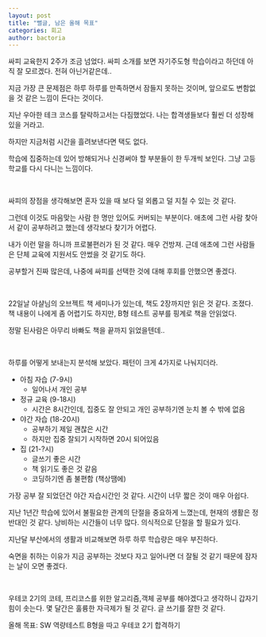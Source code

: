 ```yaml
---
layout: post
title: "뻘글, 남은 올해 목표"
categories: 회고
author: bactoria
---
```


싸피 교육한지 2주가 조금 넘었다. 싸피 소개를 보면 자기주도형 학습이라고 하던데 아직 잘 모르겠다. 전혀 아닌거같은데..

지금 가장 큰 문제점은 하루 하루를 만족하면서 잠들지 못하는 것이며, 앞으로도 변함없을 것 같은 느낌이 든다는 것이다.

지난 우아한 테크 코스를 탈락하고서는 다짐했었다. 나는 합격생들보다 훨씬 더 성장해있을 거라고.

하지만 지금처럼 시간을 흘려보낸다면 택도 없다. 

학습에 집중하는데 있어 방해되거나 신경써야 할 부분들이 한 두개씩 보인다. 그냥 고등학교를 다시 다니는 느낌이다.

&nbsp;

싸피의 장점을 생각해보면 혼자 있을 때 보다 덜 외롭고 덜 지칠 수 있는 것 같다.

그런데 이것도 마음맞는 사람 한 명만 있어도 커버되는 부분이다. 애초에 그런 사람 찾아서 같이 공부하려고 했는데 생각보다 찾기가 어렵다.

내가 이런 말을 하니까 프로불편러가 된 것 같다. 매우 건방져. 근데 애초에 그런 사람들은 단체 교육에 지원서도 안썼을 것 같기도 하다.

공부할거 진짜 많은데, 나중에 싸피를 선택한 것에 대해 후회를 안했으면 좋겠다.

&nbsp;

22일날 아샬님의 오브젝트 책 세미나가 있는데, 책도 2장까지만 읽은 것 같다. 조졌다. 책 내용이 나에게 좀 어렵기도 하지만, B형 테스트 공부를 핑계로 책을 안읽었다. 

정말 된사람은 아무리 바빠도 책을 끝까지 읽었을텐데..

&nbsp;

하루를 어떻게 보내는지 분석해 보았다. 패턴이 크게 4가지로 나눠지더라.

- 아침 자습 (7-9시)
  - 일어나서 개인 공부
- 정규 교육 (9-18시)
  - 시간은 8시간인데, 집중도 잘 안되고 개인 공부하기엔 눈치 볼 수 밖에 없음
- 야간 자습 (18-20시)
  - 공부하기 제일 괜찮은 시간
  - 하지만 집중 잘되기 시작하면 20시 되어있음
- 집 (21-?시)
  - 글쓰기 좋은 시간
  - 책 읽기도 좋은 것 같음
  - 코딩하기엔 좀 불편함 (책상땜에)

가장 공부 잘 되었던건 야간 자습시간인 것 같다. 시간이 너무 짧은 것이 매우 아쉽다.

지난 1년간 학습에 있어서 불필요한 관계의 단절을 중요하게 느꼈는데, 현재의 생활은 정반대인 것 같다. 낭비하는 시간들이 너무 많다. 의식적으로 단절을 할 필요가 있다. 

지난달 부산에서의 생활과 비교해보면 하루 하루 학습량은 매우 부진하다.

숙면을 취하는 이유가 지금 공부하는 것보다 자고 일어나면 더 잘될 것 같기 때문에 잠자는 날이 오면 좋겠다.

&nbsp;

우테코 2기의 코테, 프리코스를 위한 알고리즘,객체 공부를 해야겠다고 생각하니 갑자기 힘이 솟는다. 몇 달간은 훌륭한 자극제가 될 것 같다. 글 쓰기를 잘한 것 같다.

올해 목표: SW 역량테스트 B형을 따고 우테코 2기 합격하기